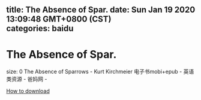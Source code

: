
title: The Absence of Spar.
date: Sun Jan 19 2020 13:09:48 GMT+0800 (CST)    
categories: baidu
---

# The Absence of Spar.
size: 0
 The Absence of Sparrows - Kurt Kirchmeier 电子书mobi+epub - 英语类资源 - 爸妈网 -
 

[How to download](https://bpcam.bemobtrk.com/go/2ceec3aa-1ca2-46d6-b9ff-aaa5c184517c?jno=324)